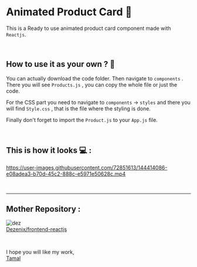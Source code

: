 # Animated Product Card 🎴

This is a Ready to use animated product card component made with `Reactjs`.

<br>

## How to use it as your own ? 🔎

You can actually download the code folder. Then navigate to `components` .
There you will see `Products.js` , you can copy the whole file or just the code.

For the CSS part you need to navigate to `components` -> `styles` and there you will find `Style.css` , that is the file where the styling is done.

Finally don't forget to import the `Product.js` to your `App.js` file.

<br>

## This is how it looks 💻 :



https://user-images.githubusercontent.com/72851613/144414086-e08adea3-b70d-45c2-888c-e5971e50628c.mp4



<br>

---

## Mother Repository :
![dez](https://user-images.githubusercontent.com/72851613/144414634-128020dd-801e-4187-9e9c-e24fa97cb38a.png) <br>
[Dezenix/frontend-reactjs](https://github.com/Dezenix/frontend-reactjs)

<br>

I hope you will like my work, <br>
[Tamal](https://github.com/IAmTamal)
